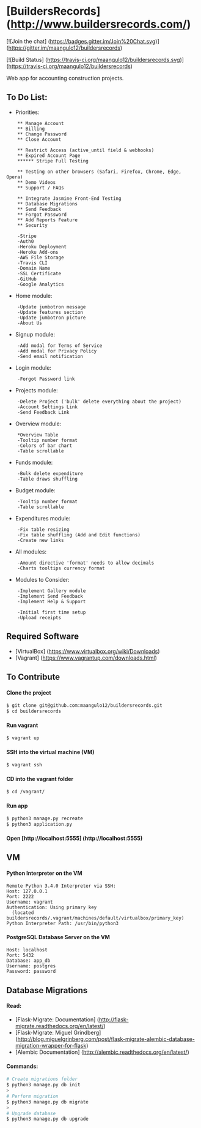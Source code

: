 # [BuildersRecords] (http://www.buildersrecords.com/)

[![Join the chat] (https://badges.gitter.im/Join%20Chat.svg)] (https://gitter.im/maangulo12/buildersrecords)

[![Build Status] (https://travis-ci.org/maangulo12/buildersrecords.svg)] (https://travis-ci.org/maangulo12/buildersrecords)

Web app for accounting construction projects.

## To Do List:

+ Priorities:
```
    ** Manage Account
    ** Billing
    ** Change Password    
    ** Close Account

    ** Restrict Access (active_until field & webhooks)
    ** Expired Account Page
    ****** Stripe Full Testing

    ** Testing on other browsers (Safari, Firefox, Chrome, Edge, Opera)
    ** Demo Videos
    ** Support / FAQs

    ** Integrate Jasmine Front-End Testing   
    ** Database Migrations
    ** Send Feedback
    ** Forgot Password
    ** Add Reports Feature
    ** Security

    -Stripe
    -Auth0
    -Heroku Deployment
    -Heroku Add-ons
    -AWS File Storage
    -Travis CLI
    -Domain Name
    -SSL Certificate
    -GitHub
    -Google Analytics
```

+ Home module:
```
    -Update jumbotron message
    -Update features section
    -Update jumbotron picture
    -About Us
```

+ Signup module:
```
    -Add modal for Terms of Service
    -Add modal for Privacy Policy
    -Send email notification
```

+ Login module:
```
    -Forgot Password link
```

+ Projects module:
```
    -Delete Project ('bulk' delete everything about the project)
    -Account Settings Link
    -Send Feedback Link
```

+ Overview module:
```
    *Overview Table
    -Tooltip number format
    -Colors of bar chart
    -Table scrollable
```

+ Funds module:
```
    -Bulk delete expenditure
    -Table draws shuffling
```

+ Budget module:
```
    -Tooltip number format
    -Table scrollable
```

+ Expenditures module:
```
    -Fix table resizing
    -Fix table shuffling (Add and Edit functions)
    -Create new links
```

+ All modules:
```
    -Amount directive 'format' needs to allow decimals
    -Charts tooltips currency format
```

+ Modules to Consider:
```
    -Implement Gallery module
    -Implement Send Feedback
    -Implement Help & Support

    -Initial first time setup
    -Upload receipts
```

## Required Software

+ [VirtualBox] (https://www.virtualbox.org/wiki/Downloads)
+ [Vagrant] (https://www.vagrantup.com/downloads.html)

## To Contribute

#### Clone the project
>
```bash
$ git clone git@github.com:maangulo12/buildersrecords.git
$ cd buildersrecords
```

#### Run vagrant
>
```bash
$ vagrant up    
```

#### SSH into the virtual machine (VM)
>
```bash
$ vagrant ssh
```

#### CD into the vagrant folder
>
```bash
$ cd /vagrant/
```

#### Run app
>
```bash
$ python3 manage.py recreate
$ python3 application.py    
```

#### Open [http://localhost:5555] (http://localhost:5555)

## VM

#### Python Interpreter on the VM
```
Remote Python 3.4.0 Interpreter via SSH:
Host: 127.0.0.1
Port: 2222
Username: vagrant
Authentication: Using primary key
  (located buildersrecords/.vagrant/machines/default/virtualbox/primary_key)
Python Interpreter Path: /usr/bin/python3
```

#### PostgreSQL Database Server on the VM
```
Host: localhost
Port: 5432
Database: app_db
Username: postgres
Password: password
```

## Database Migrations

#### Read:
+ [Flask-Migrate: Documentation] (http://flask-migrate.readthedocs.org/en/latest/)
+ [Flask-Migrate: Miguel Grindberg] (http://blog.miguelgrinberg.com/post/flask-migrate-alembic-database-migration-wrapper-for-flask)
+ [Alembic Documentation] (http://alembic.readthedocs.org/en/latest/)

#### Commands:
>
```bash
# Create migrations folder
$ python3 manage.py db init
>
# Perform migration
$ python3 manage.py db migrate
>
# Upgrade database
$ python3 manage.py db upgrade
```
